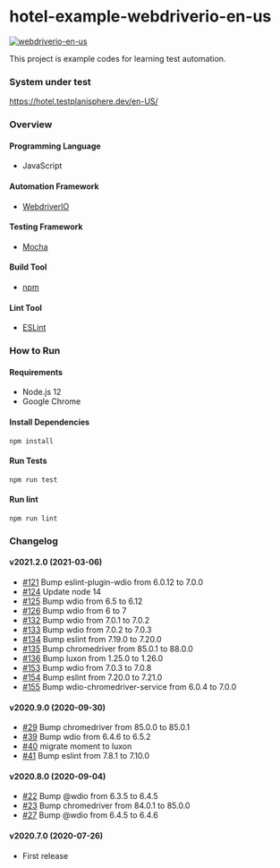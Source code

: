 # hotel-example-webdriverio-en-us

[![webdriverio-en-us](https://github.com/testplanisphere/hotel-example-webdriverio-en-us/actions/workflows/test.yml/badge.svg)](https://github.com/testplanisphere/hotel-example-webdriverio-en-us/actions/workflows/test.yml)

This project is example codes for learning test automation.

### System under test

https://hotel.testplanisphere.dev/en-US/

### Overview

#### Programming Language

* JavaScript

#### Automation Framework

* [WebdriverIO](https://webdriver.io/)

#### Testing Framework

* [Mocha](https://mochajs.org/)

#### Build Tool

* [npm](https://www.npmjs.com/)

#### Lint Tool

* [ESLint](https://eslint.org/)

### How to Run

#### Requirements

* Node.js 12
* Google Chrome

#### Install Dependencies

```
npm install
```

#### Run Tests

```
npm run test
```

#### Run lint

```
npm run lint
```

### Changelog

#### v2021.2.0 (2021-03-06)

* [#121](https://github.com/testplanisphere/hotel-example-webdriverio-en-us/pull/121) Bump eslint-plugin-wdio from 6.0.12 to 7.0.0
* [#124](https://github.com/testplanisphere/hotel-example-webdriverio-en-us/pull/124) Update node 14
* [#125](https://github.com/testplanisphere/hotel-example-webdriverio-en-us/pull/125) Bump wdio from 6.5 to 6.12
* [#126](https://github.com/testplanisphere/hotel-example-webdriverio-en-us/pull/126) Bump wdio from 6 to 7
* [#132](https://github.com/testplanisphere/hotel-example-webdriverio-en-us/pull/132) Bump wdio from 7.0.1 to 7.0.2
* [#133](https://github.com/testplanisphere/hotel-example-webdriverio-en-us/pull/133) Bump wdio from 7.0.2 to 7.0.3
* [#134](https://github.com/testplanisphere/hotel-example-webdriverio-en-us/pull/134) Bump eslint from 7.19.0 to 7.20.0
* [#135](https://github.com/testplanisphere/hotel-example-webdriverio-en-us/pull/135) Bump chromedriver from 85.0.1 to 88.0.0
* [#136](https://github.com/testplanisphere/hotel-example-webdriverio-en-us/pull/136) Bump luxon from 1.25.0 to 1.26.0
* [#153](https://github.com/testplanisphere/hotel-example-webdriverio-en-us/pull/153) Bump wdio from 7.0.3 to 7.0.8
* [#154](https://github.com/testplanisphere/hotel-example-webdriverio-en-us/pull/154) Bump eslint from 7.20.0 to 7.21.0
* [#155](https://github.com/testplanisphere/hotel-example-webdriverio-en-us/pull/155) Bump wdio-chromedriver-service from 6.0.4 to 7.0.0

#### v2020.9.0 (2020-09-30)

* [#29](https://github.com/testplanisphere/hotel-example-webdriverio-en-us/pull/29) Bump chromedriver from 85.0.0 to 85.0.1
* [#39](https://github.com/testplanisphere/hotel-example-webdriverio-en-us/pull/39) Bump wdio from 6.4.6 to 6.5.2
* [#40](https://github.com/testplanisphere/hotel-example-webdriverio-en-us/pull/40) migrate moment to luxon
* [#41](https://github.com/testplanisphere/hotel-example-webdriverio-en-us/pull/41) Bump eslint from 7.8.1 to 7.10.0

#### v2020.8.0 (2020-09-04)

* [#22](https://github.com/testplanisphere/hotel-example-webdriverio-en-us/pull/22) Bump @wdio from 6.3.5 to 6.4.5
* [#23](https://github.com/testplanisphere/hotel-example-webdriverio-en-us/pull/23) Bump chromedriver from 84.0.1 to 85.0.0
* [#27](https://github.com/testplanisphere/hotel-example-webdriverio-en-us/pull/27) Bump @wdio from 6.4.5 to 6.4.6

#### v2020.7.0 (2020-07-26)

* First release
